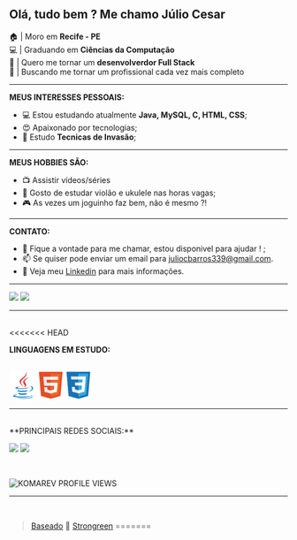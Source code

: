 ## Olá, tudo bem ? Me chamo **Júlio Cesar**

🏠 | Moro em **Recife - PE** <br>
💻 | Graduando em **Ciências da Computação** <br>
🏢 | Quero me tornar um **desenvolverdor Full Stack** <br>
🚀 | Buscando me tornar um profissional cada vez mais completo

---

**MEUS INTERESSES PESSOAIS:**

- 💻 Estou estudando atualmente **Java, MySQL, C, HTML, CSS**;
- 😍 Apaixonado por tecnologias;
- 🔏 Estudo **Tecnicas de Invasão**;

---

**MEUS HOBBIES SÃO:**

  - 📺 Assistir vídeos/séries
  - 🎼 Gosto de estudar violão e ukulele nas horas vagas;
  - 🎮 As vezes um joguinho faz bem, não é mesmo ?!
   
--- 

**CONTATO:**

* 💬 Fique a vontade para me chamar, estou disponivel para ajudar ! ;
* 📫 Se quiser pode enviar um email para juliocbarros339@gmail.com.
* 📝 Veja meu <a href="https://www.linkedin.com/in/julio-cesar-3b751a1a7/" target="_blank">Linkedin</a> para mais informações.

---

<div align="left">
<span>
  <img height="170em" src="https://github-readme-stats.vercel.app/api?username=julioc-barros&show_icons=true&include_all_commits=true&count_private=true&theme=slateorange&icon_color=#268bd2&title_color=#268bd2&custom_title=Amaury Erik Nathan GitHub Stats"/>
</span>
<span>
  <img height="170em" src="https://github-readme-stats.vercel.app/api/top-langs/?username=julioc-barros&layout=default&&langs_count=5&theme=slateorange&icon_color=#268bd2&title_color=#268bd2&custom_title=Most Used Languages"/>
</span>

---
<br>
<<<<<<< HEAD

**LINGUAGENS EM ESTUDO:**

  <br>
  <img align="left" alt="atqjunior-JAVA" height="50" width="50" src="https://github.com/devicons/devicon/blob/c7d326b6009e60442abc35fa45706d6f30ee4c8e/icons/java/java-original.svg">
  <img aign="left" alt="atqjunior-CSS" height="50" width="50" src="https://raw.githubusercontent.com/devicons/devicon/master/icons/css3/css3-original.svg">
  <img align="left" alt="atqjunior-HTML" height="50" width="50" src="https://raw.githubusercontent.com/devicons/devicon/master/icons/html5/html5-original.svg">

---
<br> 
**PRINCIPAIS REDES SOCIAIS:**

<br>

<a href="https://www.linkedin.com/in/erik-nathan-827b6b203/" target="_blank"><img src="https://img.shields.io/badge/-LinkedIn-%230077B5?style=for-the-badge&logo=linkedin&logoColor=white" target="_blank"></a>
<a href="https://instagram.com/dev_eriknathan" target="_blank"><img src="https://img.shields.io/badge/-Instagram-%23E4405F?style=for-the-badge&logo=instagram&logoColor=white" target="_blank"></a>

<br>

![KOMAREV PROFILE VIEWS](https://komarev.com/ghpvc/?username=atqjunior&label=PROFILE+VIEWS&)

---
<br>

>[Baseado](https://github.com/Strongreen) 
>🧡 [Strongreen](https://github.com/Strongreen)
=======
